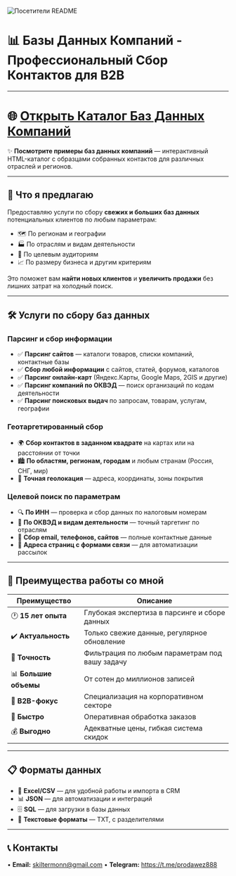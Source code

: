 ![Посетители README](https://visitor-badge.laobi.icu/badge?page_id=skiltermonn-cmyk.bazy-dannykh-kompaniy-katalog.README)

# 📊 Базы Данных Компаний - Профессиональный Сбор Контактов для B2B

---

# 🌐 [Открыть Каталог Баз Данных Компаний](https://skiltermonn-cmyk.github.io/bazy-dannykh-kompaniy-katalog/)

✨ **Посмотрите примеры баз данных компаний** — интерактивный HTML-каталог с образцами собранных контактов для различных отраслей и регионов.

---

## 🎯 Что я предлагаю

Предоставляю услуги по сбору **свежих и больших баз данных** потенциальных клиентов по любым параметрам:

- 🗺️ По регионам и географии
- 🏭 По отраслям и видам деятельности
- 🎪 По целевым аудиториям
- 📈 По размеру бизнеса и другим критериям

Это поможет вам **найти новых клиентов** и **увеличить продажи** без лишних затрат на холодный поиск.

---

## 🛠️ Услуги по сбору баз данных

### Парсинг и сбор информации

- ✅ **Парсинг сайтов** — каталоги товаров, списки компаний, контактные базы
- ✅ **Сбор любой информации** с сайтов, статей, форумов, каталогов
- ✅ **Парсинг онлайн-карт** (Яндекс.Карты, Google Maps, 2GIS и другие)
- ✅ **Парсинг компаний по ОКВЭД** — поиск организаций по кодам деятельности
- ✅ **Парсинг поисковых выдач** по запросам, товарам, услугам, географии

### Геотаргетированный сбор

- 🌍 **Сбор контактов в заданном квадрате** на картах или на расстоянии от точки
- 🏙️ **По областям, регионам, городам** и любым странам (Россия, СНГ, мир)
- 📍 **Точная геолокация** — адреса, координаты, зоны покрытия

### Целевой поиск по параметрам

- 🔍 **По ИНН** — проверка и сбор данных по налоговым номерам
- 🏢 **По ОКВЭД и видам деятельности** — точный таргетинг по отраслям
- 📧 **Сбор email, телефонов, сайтов** — полные контактные данные
- 📄 **Адреса страниц с формами связи** — для автоматизации рассылок

---

## 💎 Преимущества работы со мной

| Преимущество | Описание |
|-------------|----------|
| 🕐 **15 лет опыта** | Глубокая экспертиза в парсинге и сборе данных |
| ✔️ **Актуальность** | Только свежие данные, регулярное обновление |
| 🎯 **Точность** | Фильтрация по любым параметрам под вашу задачу |
| 📊 **Большие объемы** | От сотен до миллионов записей |
| 💼 **B2B-фокус** | Специализация на корпоративном секторе |
| 🚀 **Быстро** | Оперативная обработка заказов |
| 💰 **Выгодно** | Адекватные цены, гибкая система скидок |

---

## 📋 Форматы данных

- 📄 **Excel/CSV** — для удобной работы и импорта в CRM
- 📊 **JSON** — для автоматизации и интеграций
- 🗄️ **SQL** — для загрузки в базы данных
- 📝 **Текстовые форматы** — TXT, с разделителями

---

## 📞 Контакты

• **Email:** skiltermonn@gmail.com
• **Telegram:** https://t.me/prodawez888
